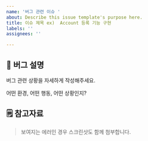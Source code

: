 ```yaml
---
name: '버그 관련 이슈 '
about: Describe this issue template's purpose here.
title: 이슈 제목 ex)  Account 등록 기능 구현
labels: ''
assignees: ''

---
```


## 🐛 버그 설명
버그 관련 상황을 자세하게 작성해주세요.

어떤 환경, 어떤 행동, 어떤 상황인지?

## 🗒 참고자료
> 보여지는 에러인 경우 스크린샷도 함께 첨부합니다.
